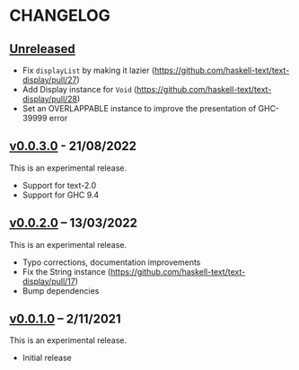 # CHANGELOG

## [Unreleased]

* Fix `displayList` by making it lazier (https://github.com/haskell-text/text-display/pull/27)
* Add Display instance for `Void` (https://github.com/haskell-text/text-display/pull/28)
* Set an OVERLAPPABLE instance to improve the presentation of GHC-39999 error

## [v0.0.3.0] - 21/08/2022

This is an experimental release.

* Support for text-2.0
* Support for GHC 9.4

## [v0.0.2.0] – 13/03/2022

This is an experimental release.

* Typo corrections, documentation improvements
* Fix the String instance (https://github.com/haskell-text/text-display/pull/17)
* Bump dependencies

## [v0.0.1.0] – 2/11/2021

This is an experimental release.

* Initial release

[Unreleased]: https://github.com/kleidukos/text-display/compare/v0.0.1.0...HEAD
[v0.0.1.0]: https://github.com/kleidukos/text-display/releases/tag/v0.0.1.0
[v0.0.2.0]: https://github.com/kleidukos/text-display/releases/tag/v0.0.2.0
[v0.0.3.0]: https://github.com/kleidukos/text-display/releases/tag/v0.0.3.0
